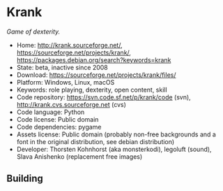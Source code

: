 # Krank

_Game of dexterity._

- Home: http://krank.sourceforge.net/, https://sourceforge.net/projects/krank/, https://packages.debian.org/search?keywords=krank
- State: beta, inactive since 2008
- Download: https://sourceforge.net/projects/krank/files/
- Platform: Windows, Linux, macOS
- Keywords: role playing, dexterity, open content, skill
- Code repository: https://svn.code.sf.net/p/krank/code (svn), http://krank.cvs.sourceforge.net (cvs)
- Code language: Python
- Code license: Public domain
- Code dependencies: pygame
- Assets license: Public domain (probably non-free backgrounds and a font in the original distribution, see debian distribution)
- Developer: Thorsten Kohnhorst (aka monsterkodi), legoluft (sound), Slava Anishenko (replacement free images)

## Building
